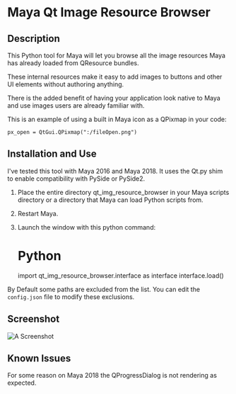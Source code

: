 # Maya Qt Image Resource Browser

## Description

This Python tool for Maya will let you browse all the image resources Maya has already loaded from QResource bundles.

These internal resources make it easy to add images to buttons and other UI elements without authoring anything.

There is the added benefit of having your application look native to Maya and use images users are already familiar with.

This is an example of using a built in Maya icon as a QPixmap in your code:

    px_open = QtGui.QPixmap(":/fileOpen.png")
    
## Installation and Use
I've tested this tool with Maya 2016 and Maya 2018. It uses the Qt.py shim to enable compatibility with PySide or PySide2.

1. Place the entire directory qt_img_resource_browser in your Maya scripts directory or a directory that Maya can load Python scripts from.
2. Restart Maya.
3. Launch the window with this python command:


    # Python
    import qt_img_resource_browser.interface as interface
    interface.load()
    
By Default some paths are excluded from the list. You can edit the ``config.json`` file to modify these exclusions.
    
## Screenshot
![A Screenshot]()

## Known Issues

For some reason on Maya 2018 the QProgressDialog is not rendering as expected.